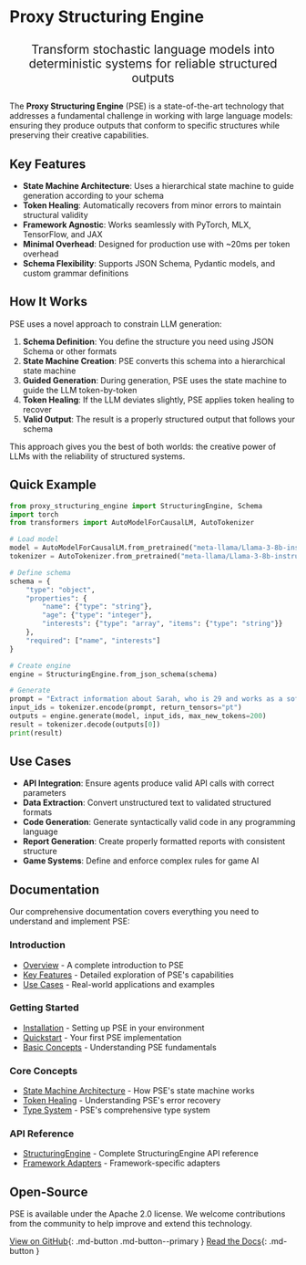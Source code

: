 # Proxy Structuring Engine

<div class="hero-content" style="text-align: center; margin: 2em 0;">
  <p style="font-size: 1.5em; max-width: 800px; margin: 0 auto;">
    Transform stochastic language models into deterministic systems for reliable structured outputs
  </p>
</div>

The **Proxy Structuring Engine** (PSE) is a state-of-the-art technology that addresses a fundamental challenge in working with large language models: ensuring they produce outputs that conform to specific structures while preserving their creative capabilities.

## Key Features

- **State Machine Architecture**: Uses a hierarchical state machine to guide generation according to your schema
- **Token Healing**: Automatically recovers from minor errors to maintain structural validity
- **Framework Agnostic**: Works seamlessly with PyTorch, MLX, TensorFlow, and JAX
- **Minimal Overhead**: Designed for production use with ~20ms per token overhead
- **Schema Flexibility**: Supports JSON Schema, Pydantic models, and custom grammar definitions

## How It Works

PSE uses a novel approach to constrain LLM generation:

1. **Schema Definition**: You define the structure you need using JSON Schema or other formats
2. **State Machine Creation**: PSE converts this schema into a hierarchical state machine
3. **Guided Generation**: During generation, PSE uses the state machine to guide the LLM token-by-token
4. **Token Healing**: If the LLM deviates slightly, PSE applies token healing to recover
5. **Valid Output**: The result is a properly structured output that follows your schema

This approach gives you the best of both worlds: the creative power of LLMs with the reliability of structured systems.

## Quick Example

```python
from proxy_structuring_engine import StructuringEngine, Schema
import torch
from transformers import AutoModelForCausalLM, AutoTokenizer

# Load model
model = AutoModelForCausalLM.from_pretrained("meta-llama/Llama-3-8b-instruct")
tokenizer = AutoTokenizer.from_pretrained("meta-llama/Llama-3-8b-instruct")

# Define schema
schema = {
    "type": "object",
    "properties": {
        "name": {"type": "string"},
        "age": {"type": "integer"},
        "interests": {"type": "array", "items": {"type": "string"}}
    },
    "required": ["name", "interests"]
}

# Create engine
engine = StructuringEngine.from_json_schema(schema)

# Generate
prompt = "Extract information about Sarah, who is 29 and works as a software engineer."
input_ids = tokenizer.encode(prompt, return_tensors="pt")
outputs = engine.generate(model, input_ids, max_new_tokens=200)
result = tokenizer.decode(outputs[0])
print(result)
```

## Use Cases

- **API Integration**: Ensure agents produce valid API calls with correct parameters
- **Data Extraction**: Convert unstructured text to validated structured formats
- **Code Generation**: Generate syntactically valid code in any programming language
- **Report Generation**: Create properly formatted reports with consistent structure
- **Game Systems**: Define and enforce complex rules for game AI

## Documentation

Our comprehensive documentation covers everything you need to understand and implement PSE:

### Introduction

- [Overview](introduction/overview.md) - A complete introduction to PSE
- [Key Features](introduction/key-features.md) - Detailed exploration of PSE's capabilities
- [Use Cases](introduction/use-cases.md) - Real-world applications and examples

### Getting Started

- [Installation](getting-started/installation.md) - Setting up PSE in your environment
- [Quickstart](getting-started/quickstart.md) - Your first PSE implementation
- [Basic Concepts](getting-started/basic-concepts.md) - Understanding PSE fundamentals

### Core Concepts

- [State Machine Architecture](core-concepts/state-machine.md) - How PSE's state machine works
- [Token Healing](core-concepts/token-healing.md) - Understanding PSE's error recovery
- [Type System](core-concepts/type-system.md) - PSE's comprehensive type system

### API Reference

- [StructuringEngine](api/structuring-engine.md) - Complete StructuringEngine API reference
- [Framework Adapters](api/framework-adapters.md) - Framework-specific adapters

## Open-Source

PSE is available under the Apache 2.0 license. We welcome contributions from the community to help improve and extend this technology.

[View on GitHub](https://github.com/TheProxyCompany/proxy-structuring-engine){: .md-button .md-button--primary }
[Read the Docs](introduction/overview.md){: .md-button }